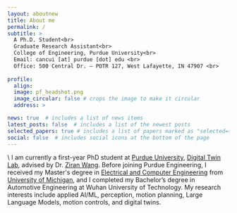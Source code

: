 ```yaml
---
layout: aboutnew
title: About me
permalink: /
subtitle: >
  A Ph.D. Student<br>
  Graduate Research Assistant<br>
  College of Engineering, Purdue University<br>
  Email: cancui [at] purdue [dot] edu <br>
  Office: 500 Central Dr. – POTR 127, West Lafayette, IN 47907 <br>
  
profile:
  align:
  image: pf_headshot.png
  image_circular: false # crops the image to make it circular
  address: >

news: true  # includes a list of news items
latest_posts: false  # includes a list of the newest posts
selected_papers: true # includes a list of papers marked as "selected={true}"
social: false  # includes social icons at the bottom of the page
---
```

\\
I am currently a first-year PhD student at [Purdue University](https://www.purdue.edu/),
[Digital Twin Lab](https://purduedigitaltwin.github.io/), advised by Dr. [Ziran Wang](https://ziranw.github.io/). Before joining Purdue Engineering,
I received my Master's degree in [Electrical and Computer Engineering](https://ece.engin.umich.edu/)
from [University of Michigan](https://umich.edu/), and I completed my Bachelor’s degree in Automotive Engineering at Wuhan University of Technology. My research interests include applied AI/ML, perception, motion planning, Large Language Models, motion controls, and digital twins.


<!---
Write your biography here. Tell the world about yourself. Link to your favorite [subreddit](http://reddit.com). You can
put a picture in, too. The code is already in, just name your picture `prof_pic.jpg` and put it in the `img/` folder.

Put your address / P.O. box / other info right below your picture. You can also disable any of these elements by
editing `profile` property of the YAML header of your `_pages/about.md`. Edit `_bibliography/papers.bib` and Jekyll will
render your [publications page](/al-folio/publications/) automatically.

Link to your social media connections, too. This theme is set up to
use [Font Awesome icons](http://fortawesome.github.io/Font-Awesome/)
and [Academicons](https://jpswalsh.github.io/academicons/), like the ones below. Add your Facebook, Twitter, LinkedIn,
Google Scholar, or just disable all of them.
--->
